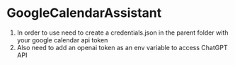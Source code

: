 # GoogleCalendarAssistant
1. In order to use need to create a credentials.json in the parent folder with your google calendar api token
2. Also need to add an openai token as an env variable to access ChatGPT API

